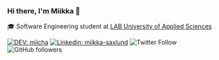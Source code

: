 ### Hi there, I'm Miikka 👋

<!--
**miikkasaxlund/miikkasaxlund** is a ✨ _special_ ✨ repository because its `README.md` (this file) appears on your GitHub profile.

Here are some ideas to get you started:

- 🔭 I’m currently working on ...
- 🌱 I’m currently learning ...
- 👯 I’m looking to collaborate on ...
- 🤔 I’m looking for help with ...
- 💬 Ask me about ...
- 📫 How to reach me: ...
- 😄 Pronouns: ...
- ⚡ Fun fact: ...
-->

🎓 Software Engineering student at [LAB University of Applied Sciences](https://lab.fi/en)

[![DEV: miicha](https://img.shields.io/badge/-miicha-black?style=flat-square&logo=dev.to&logoColor=white&link=https://dev.to/miicha)](https://www.linkedin.com/in/thaianebraga/)
[![Linkedin: miikka-saxlund](https://img.shields.io/badge/-miikka-blue?style=flat-square&logo=Linkedin&logoColor=white&link=https://www.linkedin.com/in/miikka-saxlund/)](https://www.linkedin.com/in/thaianebraga/)
![Twitter Follow](https://img.shields.io/twitter/follow/miikkakristian?style=social)
![GitHub followers](https://img.shields.io/github/followers/miikkasaxlund?label=Follow&style=social)
